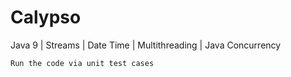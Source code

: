# Calypso
Java 9 | Streams | Date Time | Multithreading | Java Concurrency

``
Run the code via unit test cases
``
